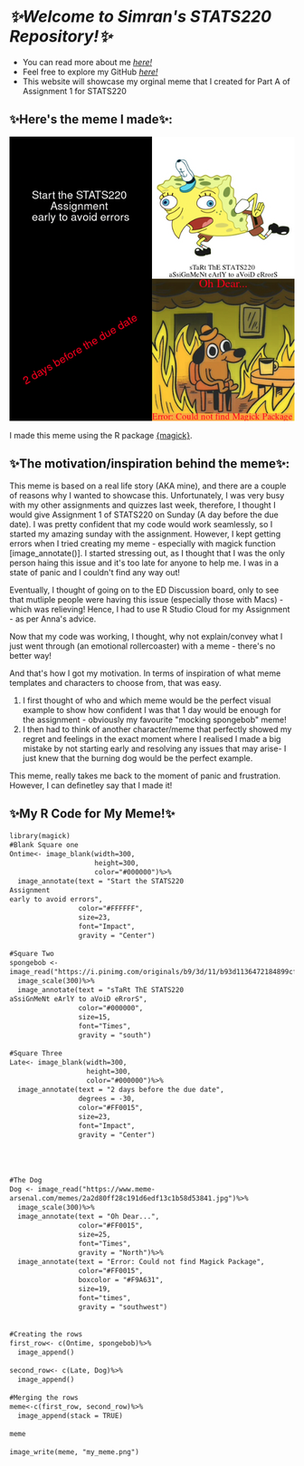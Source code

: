 # *✨Welcome to Simran's STATS220 Repository!✨*

- You can read more about me [*here!*](https://github.com/simranwadhawan/stats220/blob/main/README.md)
- Feel free to explore my GitHub [*here!*](https://github.com/simranwadhawan/stats220)
- This website will showcase my orginal meme that I created for Part A of Assignment 1 for STATS220

## ✨Here's the meme I made✨:
![](my_meme.png)


I made this meme using the R package [{magick}](https://cran.r-project.org/web/packages/magick/vignettes/intro.html).





## ✨The motivation/inspiration behind the meme✨:

This meme is based on a real life story (AKA mine), and there are a couple of reasons why I wanted to showcase this.
Unfortunately, I was very busy with my other assignments and quizzes last week, therefore, I thought I would give Assignment 1 of STATS220 on Sunday (A day before the due date). I was pretty confident that my code would work seamlessly, so I started my amazing sunday with the assignment. However, I kept getting errors when I tried creating my meme - especially with magick function [image_annotate()]. I started stressing out, as I thought that I was the only person haing this issue and it's too late for anyone to help me. I was in a state of panic and I couldn't find any way out!

Eventually, I thought of going on to the ED Discussion board, only to see that mutliple people were having this issue (especially those with Macs) - which was relieving! Hence, I had to use R Studio Cloud for my Assignment - as per Anna's advice. 

Now that my code was working, I thought, why not explain/convey what I just went through (an emotional rollercoaster) with a meme - there's no better way!

And that's how I got my motivation. In terms of inspiration of what meme templates and characters to choose from, that was easy.
1. I first thought of who and which meme would be the perfect visual example to show how confident I was that 1 day would be enough for the assignment - obviously my favourite "mocking spongebob" meme! 
2. I then had to think of another character/meme that perfectly showed my regret and feelings in the exact moment where I realised I made a big mistake by not starting early and resolving any issues that may arise- I just knew that the burning dog would be the perfect example.

This meme, really takes me back to the moment of panic and frustration. However, I can definetley say that I made it! 









## ✨My R Code for My Meme!✨
```
library(magick)
#Blank Square one
Ontime<- image_blank(width=300,
                     height=300,
                     color="#000000")%>%
  image_annotate(text = "Start the STATS220 
Assignment 
early to avoid errors",
                 color="#FFFFFF",
                 size=23,
                 font="Impact",
                 gravity = "Center")

#Square Two
spongebob <- image_read("https://i.pinimg.com/originals/b9/3d/11/b93d1136472184899cfc5052a3991658.png")%>%
  image_scale(300)%>%
  image_annotate(text = "sTaRt ThE STATS220 
aSsiGnMeNt eArlY to aVoiD eRrorS",
                 color="#000000",
                 size=15,
                 font="Times",
                 gravity = "south")
           
#Square Three
Late<- image_blank(width=300,
                   height=300,
                   color="#000000")%>%
  image_annotate(text = "2 days before the due date",
                 degrees = -30,
                 color="#FF0015",
                 size=23,
                 font="Impact",
                 gravity = "Center")     




#The Dog
Dog <- image_read("https://www.meme-arsenal.com/memes/2a2d80ff28c191d6edf13c1b58d53841.jpg")%>%
  image_scale(300)%>%
  image_annotate(text = "Oh Dear...",
                 color="#FF0015",
                 size=25,
                 font="Times",
                 gravity = "North")%>%
  image_annotate(text = "Error: Could not find Magick Package",
                 color="#FF0015",
                 boxcolor = "#F9A631",
                 size=19,
                 font="times",
                 gravity = "southwest")


#Creating the rows
first_row<- c(Ontime, spongebob)%>%
  image_append()

second_row<- c(Late, Dog)%>%
  image_append()

#Merging the rows
meme<-c(first_row, second_row)%>%
  image_append(stack = TRUE)

meme

image_write(meme, "my_meme.png")

```
